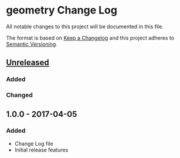 # geometry Change Log
All notable changes to this project will be documented in this file.

The format is based on [Keep a Changelog](http://keepachangelog.com/)
and this project adheres to [Semantic Versioning](http://semver.org/).

## [Unreleased]
### Added

### Changed

## 1.0.0 - 2017-04-05
### Added
- Change Log file
- Initial release features

[Unreleased]: https://github.com/frmendes/geometry/compare/v1.0.0...HEAD
